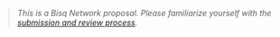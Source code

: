 > _This is a Bisq Network proposal. Please familiarize yourself with the [submission and review process](https://docs.bisq.network/proposals.html)._
